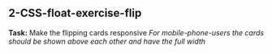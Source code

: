 ## 2-CSS-float-exercise-flip
**Task:** Make the flipping cards responsive
*For mobile-phone-users the cards should be shown above each other and have the full width*

